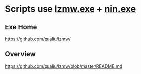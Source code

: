 # Scripts use [lzmw.exe](https://github.com/qualiu/lzmw/tree/master/tools) + [nin.exe](https://github.com/qualiu/lzmw/tree/master/tools/readme.txt)
## Exe Home
  https://github.com/qualiu/lzmw/
## Overview
  https://github.com/qualiu/lzmw/blob/master/README.md
